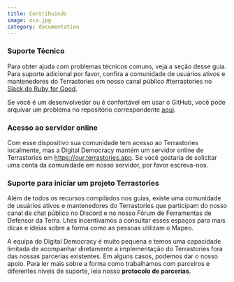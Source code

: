 ```yaml
---
title: Contribuindo
image: oca.jpg
category: documentation
---
```


### Suporte Técnico

Para obter ajuda com problemas técnicos comuns, veja a seção desse guia. Para suporte adicional por favor, confira a comunidade de usuários ativos e mantenedores do Terrastories em nosso canal público #terrastories no [Slack do Ruby for Good](https://rubyforgood.slack.com/join/shared_invite/zt-1kfeimohe-KL~~~6Lkof7G94_7Ojd_Hw#/shared-invite/email).

Se você é um desenvolvedor ou é confortável em usar o GitHub, você pode arquivar um problema no repositório correspondente [aqui](https://github.com/terrastories/terrastories).

### Acesso ao servidor online

Com esse dispositivo sua comunidade tem acesso ao Terrastories localmente, mas a Digital Democracy mantém um servidor online de Terrastories em https://our.terrastories.app. Se você gostaria de solicitar uma conta da comunidade em nosso servidor, por favor escreva-nos.

### Suporte para iniciar um projeto Terrastories

Além de todos os recursos compilados nos guias, existe uma comunidade de usuários ativos e mantenedores do Terrastories que participam do nosso canal de chat público no Discord e no nosso Fórum de Ferramentas de Defensor da Terra. Lhes incentivamos a consultar esses espaços para mais dicas e ideias sobre a forma como as pessoas utilizam o Mapeo.

<app-button :color="true" link="https://forum.earthdefenderstoolkit.com/" text="EDT Forum"></app-button>

<app-button font="white" color="#7289DA" link="https://discord.gg/KWRFDh3v73" text="Discord"></app-button>

A equipa do Digital Democracy é muito pequena e temos uma capacidade limitada de acompanhar diretamente a implementação do Terrastories fora das nossas parcerias existentes. Em alguns casos, podemos dar o nosso apoio. Para ler mais sobre a forma como trabalhamos com parceiros e diferentes níveis de suporte, leia nosso **protocolo de parcerias**.

<app-button color="rgb(26, 162, 212)" link="https://drive.google.com/file/d/1c9C1-6v1EHKnfrYDsBn3VNu5qS_pUNMC/view" text="Protocolo de parceria"></app-button>
